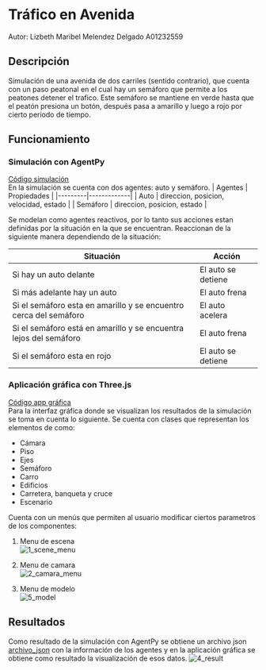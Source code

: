 # Tráfico en Avenida
Autor: Lizbeth Maribel Melendez Delgado A01232559
## Descripción
Simulación de una avenida de dos carriles (sentido contrario), que cuenta con un paso peatonal en el cual hay un semáforo que permite a los peatones detener el trafico. Este semáforo se mantiene en verde hasta que el peatón presiona un botón, después pasa a amarillo y luego a rojo por cierto periodo de tiempo.


## Funcionamiento
### Simulación con AgentPy
[Código simulación](https://github.com/marmelendez/modelado_avenida/blob/main/simulacion_avenida.ipynb)  
En la simulación se cuenta con dos agentes: auto y semáforo.
| Agentes | Propiedades | 
|---------|-------------|
| Auto    | direccion, posicion, velocidad, estado |
| Semáforo | direccion, posicion, estado |

Se modelan como agentes reactivos, por lo tanto sus acciones estan definidas por la situación en la que se encuentran. Reaccionan de la siguiente manera dependiendo de la situación:

| Situación | Acción |
|-----------|--------|
|Si hay un auto delante |El auto se detiene|
|Si más adelante hay un auto|El auto  frena|
|Si el semáforo esta en amarillo y se encuentro cerca del semáforo|El auto acelera|
|Si el semáforo está en amarillo y se encuentra lejos del semáforo|El auto frena|
|Si el semáforo esta en rojo|El auto se detiene|

### Aplicación gráfica con Three.js
[Código app gráfica](https://github.com/marmelendez/modelado_avenida/blob/main/index.html)  
Para la interfaz gráfica donde se visualizan los resultados de la simulación se toma en cuenta lo siguiente. Se cuenta con clases que representan los elementos de como:
- Cámara
- Piso
- Ejes
- Semáforo
- Carro
- Edificios
- Carretera, banqueta y cruce
- Escenario

Cuenta con un menús que permiten al usuario modificar ciertos parametros de los componentes:
1. Menu de escena  
![1_scene_menu](https://user-images.githubusercontent.com/57516503/143173005-83a425a4-7493-44c7-aa2a-2535f9b59970.gif)

2. Menu de camara  
![2_camara_menu](https://user-images.githubusercontent.com/57516503/143173070-f1deae15-76ad-46e4-a39c-28fd74116a06.gif)

3. Menu de modelo  
![5_model](https://user-images.githubusercontent.com/57516503/143280955-7b7f7cc0-2d9d-4b0e-bdd6-b9f57d9c2e3d.gif)

## Resultados
Como resultado de la simulación con AgentPy se obtiene un archivo json [archivo_json](https://github.com/marmelendez/modelado_avenida/blob/main/data.json) con la información de los agentes y en la aplicación gráfica se obtiene como resultado la visualización de esos datos. 
![4_result](https://user-images.githubusercontent.com/57516503/143173362-7a97ce63-0cec-4b03-9390-a286df3c78a0.gif)



